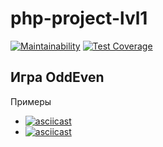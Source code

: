 # php-project-lvl1

[![Maintainability](https://api.codeclimate.com/v1/badges/a99a88d28ad37a79dbf6/maintainability)](https://codeclimate.com/github/codeclimate/codeclimate/maintainability) [![Test Coverage](https://api.codeclimate.com/v1/badges/a99a88d28ad37a79dbf6/test_coverage)](https://codeclimate.com/github/codeclimate/codeclimate/test_coverage)


## Игра OddEven

Примеры

* [![asciicast](https://asciinema.org/a/386899.svg)](https://asciinema.org/a/386899)
* [![asciicast](https://asciinema.org/a/386897.svg)](https://asciinema.org/a/386897)